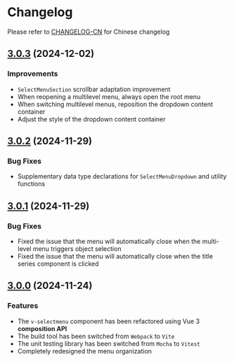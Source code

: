 # Changelog

Please refer to [CHANGELOG-CN](CHANGELOG-CN.md) for Chinese changelog

## [3.0.3](https://github.com/TerryZ/v-selectmenu/compare/v3.0.2...v3.0.3) (2024-12-02)

### Improvements

- `SelectMenuSection` scrollbar adaptation improvement
- When reopening a multilevel menu, always open the root menu
- When switching multilevel menus, reposition the dropdown content container
- Adjust the style of the dropdown content container

## [3.0.2](https://github.com/TerryZ/v-selectmenu/compare/v3.0.1...v3.0.2) (2024-11-29)

### Bug Fixes

- Supplementary data type declarations for `SelectMenuDropdown` and utility functions

## [3.0.1](https://github.com/TerryZ/v-selectmenu/compare/v3.0.0...v3.0.1) (2024-11-29)

### Bug Fixes

- Fixed the issue that the menu will automatically close when the multi-level menu triggers object selection
- Fixed the issue that the menu will automatically close when the title series component is clicked

## [3.0.0](https://github.com/TerryZ/v-selectmenu) (2024-11-24)

### Features

- The `v-selectmenu` component has been refactored using Vue 3 **composition API**
- The build tool has been switched from `Webpack` to `Vite`
- The unit testing library has been switched from `Mocha` to `Vitest`
- Completely redesigned the menu organization

